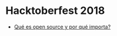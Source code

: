 # Hacktoberfest 2018
- [Qué es open source y por qué importa?](https://docs.google.com/presentation/d/10y1t4NBe0BZk13KZRTLO24Nl-qGyFZ1SHt2MsN9yzTk/edit#slide=id.g3f8147a236_0_228)
